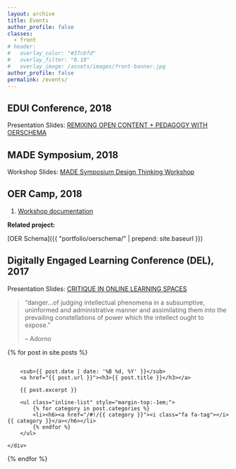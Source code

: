 ```yaml
---
layout: archive
title: Events
author_profile: false
classes:
  - front
# header:
#   overlay_color: "#37c6fd"
#   overlay_filter: "0.10"
#   overlay_image: /assets/images/front-banner.jpg
author_profile: false
permalink: /events/
---
```


## EDUI Conference, 2018

Presentation Slides: [REMIXING OPEN CONTENT + PEDAGOGY WITH OERSCHEMA](https://docs.google.com/presentation/d/e/2PACX-1vSul0t5D8mE7e_pQqHd-7XKMBwMiNWvlX_qkBzwnurM0zcbcrM0EkylM1T8EpzPKJwcxXfC5uAcsrPs/pub?start=false&loop=false&delayms=3000)

## MADE Symposium, 2018

Workshop Slides: [MADE Symposium Design Thinking Workshop](https://docs.google.com/presentation/d/e/2PACX-1vTcsV4orqbKRF14ArwJybb-8LIC4eFkp0rVE07Qm_hhpcrVIfnXAKbnarO_KCSrXGBAa9S9ABvHSHri/pub?start=false&loop=false&delayms=3000)

## OER Camp, 2018

1. [Workshop documentation](https://open-curriculum.gitbooks.io/oer-camp-2018/content/)

**Related project:**

[OER Schema]({{ "portfolio/oerschema/" | prepend: site.baseurl }})


## Digitally Engaged Learning Conference (DEL), 2017

Presentation Slides: [CRITIQUE IN ONLINE LEARNING SPACES](https://docs.google.com/presentation/d/e/2PACX-1vQ9VtqBfe1JEsOJlck8vZsVUuk3RAdLQjfZunBsei2345xLCuXgP9JOKtg9UBVCtF2_DMqlXEF0KMJY/pub?start=false&loop=false&delayms=3000)

> “danger...of judging intellectual phenomena in a subsumptive, uninformed and administrative manner and assimilating them into the prevailing constellations of power which the intellect ought to expose.”
>
>– Adorno

<!-- # Updates -->

{% for post in site.posts %}
<div class="row">
	<div class="small-12 columns">
  	
		<sub>{{ post.date | date: '%B %d, %Y' }}</sub>
		<a href="{{ post.url }}"><h3>{{ post.title }}</h3></a>

	  	{{ post.excerpt }}

		<ul class="inline-list" style="margin-top:-1em;">
			{% for category in post.categories %}
			<li><h6><a href="/#!/{{ category }}"><i class="fa fa-tag"></i> {{ category }}</a></h6></li>
			{% endfor %}
		</ul>

	</div>
</div>
{% endfor %}